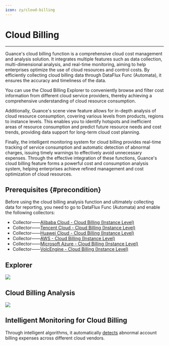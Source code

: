 ```yaml
---
icon: zy/cloud-billing
---
```


# Cloud Billing
---

Guance's cloud billing function is a comprehensive cloud cost management and analysis solution. It integrates multiple features such as data collection, multi-dimensional analysis, and real-time monitoring, aiming to help enterprises optimize the use of cloud resources and control costs. By efficiently collecting cloud billing data through DataFlux Func (Automata), it ensures the accuracy and timeliness of the data.

You can use the Cloud Billing Explorer to conveniently browse and filter cost information from different cloud service providers, thereby achieving a comprehensive understanding of cloud resource consumption.

Additionally, Guance's scene view feature allows for in-depth analysis of cloud resource consumption, covering various levels from products, regions to instance levels. This enables you to identify hotspots and inefficient areas of resource consumption and predict future resource needs and cost trends, providing data support for long-term cloud cost planning.

Finally, the intelligent monitoring system for cloud billing provides real-time tracking of service consumption and automatic detection of abnormal charges, issuing timely warnings to effectively avoid unnecessary expenses. Through the effective integration of these functions, Guance's cloud billing feature forms a powerful cost and consumption analysis system, helping enterprises achieve refined management and cost optimization of cloud resources.

## Prerequisites {#precondition}

Before using the cloud billing analysis function and ultimately collecting data for reporting, you need to go to DataFlux Func (Automata) and enable the following collectors:

- Collector——[Alibaba Cloud - Cloud Billing (Instance Level)](https://func.guance.com/doc/script-market-guance-aliyun-billing-by-instance/)
- Collector——[Tencent Cloud - Cloud Billing (Instance Level)](https://func.guance.com/doc/script-market-guance-tencentcloud-billing-by-instance/)
- Collector——[Huawei Cloud - Cloud Billing (Instance Level)](https://func.guance.com/doc/script-market-guance-huaweicloud-billing-by-instance/)
- Collector——[AWS - Cloud Billing (Instance Level)](https://func.guance.com/doc/script-market-guance-aws-billing-by-instance/)
- Collector——[Microsoft Azure - Cloud Billing (Instance Level)](https://func.guance.com/doc/script-market-guance-azure-billing-by-instance/)
- Collector——[VolcEngine - Cloud Billing (Instance Level)](https://func.guance.com/doc/script-market-guance-volcengine-billing-by-instance/)

## Explorer

![](img/bill-intelligent-detection-2.png)

## Cloud Billing Analysis

![](img/bill-intelligent-detection-3.png)

## Intelligent Monitoring for Cloud Billing

Through intelligent algorithms, it automatically [detects](../monitoring/intelligent-monitoring/cloud-bill-detection.md) abnormal account billing expenses across different cloud vendors.